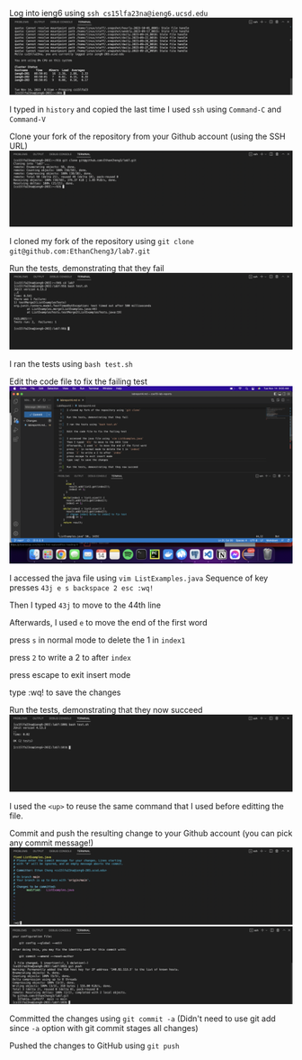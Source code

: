 Log into ieng6 using `ssh cs15lfa23na@ieng6.ucsd.edu`
![Image](sshieng6.png)

I typed in `history` and copied the last time I used `ssh` using `Command-C` and `Command-V`

Clone your fork of the repository from your Github account (using the SSH URL)
![Image](gitclone.png)

I cloned my fork of the repository using `git clone git@github.com:EthanCheng3/lab7.git`

Run the tests, demonstrating that they fail
![Image](bash1.png)

I ran the tests using `bash test.sh`

Edit the code file to fix the failing test
![Image](vim.png)


I accessed the java file using `vim ListExamples.java`
Sequence of key presses
`43j e s backspace 2 esc :wq!`

Then I typed `43j` to move to the 44th line

Afterwards, I used `e` to move the end of the first word

press `s` in normal mode to delete the 1 in `index1`

press `2` to write a 2 to after `index`

press escape to exit insert mode

type :wq! to save the changes

Run the tests, demonstrating that they now succeed
![Image](bash2.png)

I used the `<up>` to reuse the same command that I used before editting the file.

Commit and push the resulting change to your Github account (you can pick any commit message!)
![Image](gitcommit.png)
![Image](gitpush.png)

Committed the changes using `git commit -a` (Didn't need to use git add since `-a` option with git commit stages all changes)

Pushed the changes to GitHub using `git push`